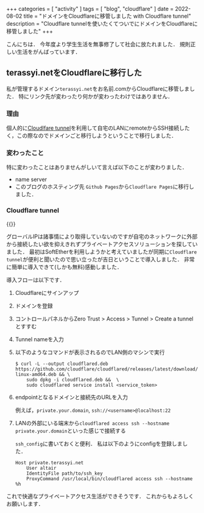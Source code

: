 +++
categories = [ "activity" ]
tags = [ "blog", "cloudflare" ]
date = 2022-08-02
title = "ドメインをCloudflareに移管しました with Cloudflare tunnel"
description = "Cloudflare tunnelを使いたくてついでにドメインをCloudflareに移管しました"
+++

こんにちは．
今年度より学生生活を無事修了して社会に放たれました．
規則正しい生活をがんばっています．

## terassyi.netをCloudflareに移行した
私が管理するドメイン`terassyi.net`をお名前.comからCloudflareに移管しました．
特にリンク先が変わったり何かが変わったわけではありません．

<!--more-->

### 理由
個人的に[Cloudlfare tunnel](https://www.cloudflare.com/ja-jp/products/tunnel/)を利用して自宅のLANにremoteからSSH接続したく，この際なのでドメインごと移行しようということで移行しました．

### 変わったこと
特に変わったことはありませんがしいて言えば以下のことが変わりました．
- name server
- このブログのホスティング先
	`Github Pages`から`Cloudflare Pages`に移行しました．

### Cloudflare tunnel

<!-- https://x.com/terassyi_/status/1552687726364831744 -->
{{<x user="terassyi_" id="1552687726364831744">}}

グローバルIPは諸事情により取得していないのですが自宅のネットワークに外部から接続したい欲を抑えきれずプライベートアクセスソリューションを探していました．
最初はSoftEtherを利用しようかと考えていましたが同期に`Cloudflare tunnel`が便利と聞いたので思い立ったが吉日ということで導入しました．
非常に簡単に導入できて(しかも無料)感動しました．

導入フローは以下です．
1. Cloudflareにサインアップ
2. ドメインを登録
3. コントロールパネルからZero Trust > Access > Tunnel > Create a tunnelとすすむ
4. Tunnel nameを入力
5. 以下のようなコマンドが表示されるのでLAN側のマシンで実行

	```shell
	$ curl -L --output cloudflared.deb https://github.com/cloudflare/cloudflared/releases/latest/download/cloudflared-linux-amd64.deb && \
		sudo dpkg -i cloudflared.deb &&  \
		sudo cloudflared service install <service_token>
	```
6. endpointとなるドメインと接続先のURLを入力

	例えば，`private.your.domain`, `ssh://<username>@localhost:22`
7. LANの外部にいる端末から`cloudflared access ssh --hostname private.your.domain`といった感じで接続する

	`ssh_config`に書いておくと便利．
	私は以下のようにconfigを登録しました．
	```
	Host private.terassyi.net
    	User altair
    	IdentityFile path/to/ssh_key
   		ProxyCommand /usr/local/bin/cloudflared access ssh --hostname %h
	```

これで快適なプライベートアクセス生活ができそうです．
これからもよろしくお願いします．
